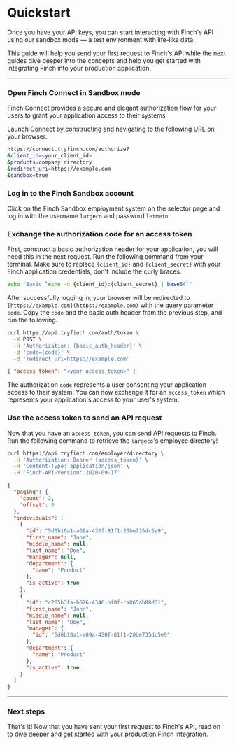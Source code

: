 # Quickstart

Once you have your API keys, you can start interacting with Finch's API using our sandbox mode — a test environment with life-like data.

This guide will help you send your first request to Finch's API while the next guides dive deeper into the concepts and help you get started with integrating Finch into your production application.    

---

### Open Finch Connect in Sandbox mode

Finch Connect provides a secure and elegant authorization flow for your users to grant your application access to their systems.

Launch Connect by constructing and navigating to the following URL on your browser.

```bash
https://connect.tryfinch.com/authorize?
&client_id=<your_client_id>
&products=company directory
&redirect_uri=https://example.com
&sandbox=true
```

### Log in to the Finch Sandbox account

Click on the Finch Sandbox employment system on the selector page and log in with the username `largeco` and password `letmein`.  

### Exchange the authorization code for an access token

First, construct a basic authorization header for your application, you will need this in the next request. Run the following command from your terminal. Make sure to replace `{client_id}` and `{client_secret}` with your Finch application credentials, don't include the curly braces.

```bash
echo "Basic `echo -n {client_id}:{client_secret} | base64`"
```

After successfully logging in, your browser will be redirected to `[https://example.com](https://example.com)` with the query parameter `code`. Copy the `code` and the basic auth header from the previous step, and run the following.

```bash
curl https://api.tryfinch.com/auth/token \
  -X POST \
  -H 'Authorization: {basic_auth_header}' \
  -d 'code={code}' \
  -d 'redirect_uri=https://example.com'
```
```json
{ "access_token": "<your_access_token>" }
```

The authorization `code` represents a user consenting your application access to their system. You can now exchange it for an `access_token` which represents your application's access to your user's system. 

### Use the access token to send an API request

Now that you have an `access_token`, you can send API requests to Finch. Run the following command to retrieve the `largeco`'s employee directory!


```bash
curl https://api.tryfinch.com/employer/directory \
  -H 'Authorization: Bearer {access_token}' \
  -H 'Content-Type: application/json' \
  -H 'Finch-API-Version: 2020-09-17'
```
```json
{
  "paging": {
    "count": 2,
    "offset": 0
  },
  "individuals": [
    {
      "id": "5d0b10a1-a09a-430f-81f1-20be735dc5e9",
      "first_name": "Jane",
      "middle_name": null,
      "last_name": "Doe",
      "manager": null,
      "department": {
        "name": "Product"
      },
      "is_active": true
    },
    {
      "id": "c205b3fa-b626-4346-bf0f-ca065ab88d31",
      "first_name": "John",
      "middle_name": null,
      "last_name": "Doe",
      "manager": {
        "id": "5d0b10a1-a09a-430f-81f1-20be735dc5e9"
      },
      "department": {
        "name": "Product"
      },
      "is_active": true
    }
  ]
}
```
---  

### Next steps

That's it! Now that you have sent your first request to Finch's API, read on to dive deeper and get started with your production Finch integration.